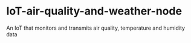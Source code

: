 # IoT-air-quality-and-weather-node
An IoT that monitors and transmits air quality, temperature and humidity data
